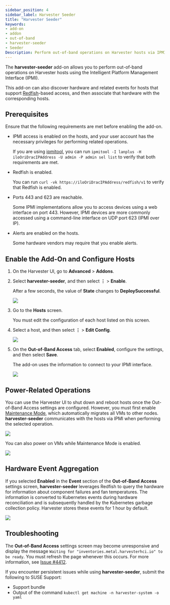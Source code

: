 ```yaml
---
sidebar_position: 4
sidebar_label: Harvester Seeder
title: "Harvester Seeder"
keywords:
- add-on
- addon
- out-of-band
- harvester-seeder
- Seeder
Description: Perform out-of-band operations on Harvester hosts via IPMI and discover hardware events via Redfish
---
```


<head>
  <link rel="canonical" href="https://docs.harvesterhci.io/v1.6/advanced/addons/seeder"/>
</head>

The **harvester-seeder** add-on allows you to perform out-of-band operations on Harvester hosts using the Intelligent Platform Management Interface (IPMI).

This add-on can also discover hardware and related events for hosts that support [Redfish](https://www.dmtf.org/standards/redfish)-based access, and then associate that hardware with the corresponding hosts.

## Prerequisites

Ensure that the following requirements are met before enabling the add-on.

- IPMI access is enabled on the hosts, and your user account has the necessary privileges for performing related operations.

    If you are using [ipmitool](https://github.com/ipmitool/ipmitool), you can run `ipmitool -I lanplus -H iloOriDracIPAddress -U admin -P admin sel list` to verify that both requirements are met.

- Redfish is enabled.

    You can run `curl -vk https://iloOriDracIPAddress/redfish/v1` to verify that Redfish is enabled.

- Ports 443 and 623 are reachable.

    Some IPMI implementations allow you to access devices using a web interface on port 443. However, IPMI devices are more commonly accessed using a command-line interface on UDP port 623 (IPMI over IP).

- Alerts are enabled on the hosts.

    Some hardware vendors may require that you enable alerts.

## Enable the Add-On and Configure Hosts

1. On the Harvester UI, go to **Advanced** > **Addons**.

1. Select **harvester-seeder**, and then select **⋮** > **Enable**.

    After a few seconds, the value of **State** changes to **DeploySuccessful**.

    ![](/img/v1.2/vm-import-controller/EnableAddon.png)

1. Go to the **Hosts** screen.

    You must edit the configuration of each host listed on this screen.

1. Select a host, and then select **⋮** > **Edit Config**.

    ![](/img/v1.2/seeder/EditConfig.png)

1. On the **Out-of-Band Access** tab, select **Enabled**, configure the settings, and then select **Save**.

    The add-on uses the information to connect to your IPMI interface.

    ![](/img/v1.2/seeder/OutOfBandAccess.png)

## Power-Related Operations

You can use the Harvester UI to shut down and reboot hosts once the Out-of-Band Access settings are configured. However, you must first enable [Maintenance Mode](../../host/host.md#node-maintenance), which automatically migrates all VMs to other nodes. **harvester-seeder** communicates with the hosts via IPMI when performing the selected operation.

![](/img/v1.2/seeder/ShutdownReboot.png)

You can also power on VMs while Maintenance Mode is enabled.

![](/img/v1.2/seeder/PowerOn.png)

## Hardware Event Aggregation

If you selected **Enabled** in the **Event** section of the **Out-of-Band Access** settings screen, **harvester-seeder** leverages Redfish to query the hardware for information about component failures and fan temperatures. The information is converted to Kubernetes events during hardware reconciliation and is subsequently handled by the Kubernetes garbage collection policy. Harvester stores these events for 1 hour by default.

![](/img/v1.2/seeder/HardwareEvents.png)

## Troubleshooting

The **Out-of-Band Access** settings screen may become unresponsive and display the message `Waiting for "inventories.metal.harvesterhci.io" to be ready`. You must refresh the page whenever this occurs. For more information, see [Issue #4412](https://github.com/harvester/harvester/issues/4412).

If you encounter persistent issues while using **harvester-seeder**, submit the following to SUSE Support:

- Support bundle
- Output of the command `kubectl get machine -n harvester-system -o yaml`
